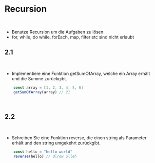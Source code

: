 # Recursion
​
- Benutze Recursion um die Aufgaben zu lösen 
- for, while, do while, forEach, map, filter etc sind nicht erlaubt
​
## 2.1
​
- Implementiere eine Funktion getSumOfArray, welche ein Array erhält und die Summe zurückgibt.
​
​
```javascript
    const array = [1, 2, 3, 4, 5, 6]
    getSumOfArray(array) // 21
```
​
## 2.2
​
- Schreiben Sie eine Funktion reverse, die einen string als Parameter erhält und den string umgekehrt zurückgibt.
​
```javascript
    const hello = "hello world"
    reverse(hello) // dlrow olleh
```